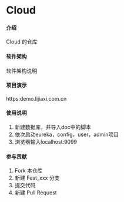 # Cloud

#### 介绍
Cloud 的仓库

#### 软件架构
软件架构说明


#### 项目演示
https:demo.lijiaxi.com.cn

#### 使用说明

1. 新建数据库，并导入doc中的脚本
2. 依次启动eureka，config，user，admin项目
3. 浏览器输入localhost:9099

#### 参与贡献

1. Fork 本仓库
2. 新建 Feat_xxx 分支
3. 提交代码
4. 新建 Pull Request

